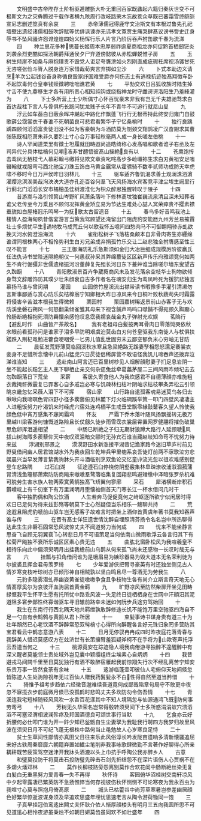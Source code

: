 <!-- { "loadSidebar": true } -->
　　文明盛中古帝陛存土阶相驱逓雕斵大朴无重回百家既蠭起六籍归秦灰世变不可极斯文为之灾犇腾过千载作者横九陔周行改岐路荣木忘故荄众草既已蕃霜雪终皑皑宣尼志删述筮贲有余哀
　　三
　　赤帝薄儒冠得鹿守文治斯文有本根过鲁先孔祀墙壁出遗经诸儒相鼔吹辞赋等优俳讽谏亦无讳孝文寛贾生痛哭肆髙议谤书訾史迁身辱书不坠风骚许怨诽煌煌四始义杨恽行乐人片言乃阶厉吞声拊缶歌千春为流涕
　　四
　　种兰思花多种思蔓长姬周本忠厚弱祚逾夏商祖龙亦何促黔首栖劒铓炎刘袭余烈吏酷如探汤朝爵拜通侯夕尸弃道傍懿彼从赤松蝉蜕惟子房
　　五
　　玉树生倾崖不如桑与麻抱璞贵不毁党人讵足夸膺滂如火烈刚直成疵瑕衽席视汤镬甘死无咨嗟张俭斗筲人脱身连万家惜哉荀爽言弃掷如尘沙
　　六
　　卜式本助边义请烹羊次公起钱谷奋身称循良毁家纾国难受爵亦何伤志士有逃禄抗迹独髙翔徴车卧不起饮毒何仓皇奉钱赎徴聘咄咄谯君黄
　　七
　　平勃交欢日吕狐收族时陆生掉寸舌不使九鼎移生才各有用所贵心相知纯钩或绕指神龙时守雌谔谔洛阳生乃羞綘灌为
　　八
　　下士多所营上士少所偶寸心怀百忧豪末非我有岂无千夫雄驰骛求白首达哉柱下言人与骨俱朽长跽问犹龙贱子长年不青牛不可追行就尼山叟
　　九
　　浮云如车葢白日蔽余晖冲飇起中路化作飘蓬飞行行无根蒂持此终安归雍门自鼓歌薛公霑裳衣千春谁不死朝菌良可悲君看繁华子宁忆桑榆时
　　十
　　独行良踽踽四顾何滔滔富贵徒汨没不如为客豪朝为斗酒防莫为刎颈交翔鹍凌广汉奋翅求其曹张陈既相厄萧朱非久要烈士寸心合万事轻秋毫两人成一身长嗟左伯桃
　　十一
　　诗人罕闻道栗里有徴士坦履就田畴遐尚追皓绮称心发髙唱和歌者谁子右丞及左司异代分具体枯槁何见嘲液非甘醴悟彼髙山操絶良有以
　　十二
　　苍鹰饱抟击鸾凤无栖枝弋人慕彩翰弓缴将见欺文章资叱咤髙步多崄巇祢生求白刃黄祖安足嗤辍翰就戎服弯弓西北驰宝刀珠玉饰白马黄金覊常从霍骠骑不数李贰师功成防天幸虎啸不移时今日万戸侯昨日羽林儿
　　十三
　　驱车适齐鲁饥渴求善士观澜洙泗濵濯缨沧溟涘美哉洵泱泱大道亦孔迩百谷何羣飞天风扬海水宾客竞平津尘埃生阙里行行蓟北门滔滔长安市橘柚虽佳树渡淮化为枳众醉思独醒转叹于陵子
　　十四
　　昔游嵩与洛引领箕山岑野旷风萧条落叶下修林髙坟独崔巍流泉清且深未知葬者谁父老传至今万乗且不顾何况挥黄金矫立易为节达生难处心喆人冥荣瘁贵不撄素襟垂旒如白屋楮冠乐鸣琴一为抚歌太古留遗音
　　十五
　　春鸟多好音鸣我池上楼情人盈海甸夙昔偕宴游言当策我驾顾望还淹留出门阻虎豹安能厯九州芳兰易摧霣壮士多烦忧平生诵地牧马成荒丘何以歌我怀五噫间四愁肉马不可御翺翔骖赤虬欲挽天河水俯澄浊海流
　　十六
　　雀衔松树子飞落枯桑颠本自非骨肉寄生亦纒绵谁谓同根株两心不相怜势利生白刃兄弟成弃捐孤竹乐交让二赵悲独全拊膺感至性三叹不能言
　　十七
　　三王御海防礼乐急斯须如金归大冶巨细成规模厉阶彼嬴氏任法仇诗书堂陛迷隔絶朝仪一何愚叔孙采其弊绵蕞徒区区新声传乐府雅颂竟何如两生不肯行倔彊非世儒遗绪振河汾董薛复先殂长河日东下蔓艸谁当除嗟尔墙东叟望古久踟蹰
　　十八
　　青阳敷淑景百卉争葳蕤商风未及发花落余空枝华士狥物欲倾身骛文辞雕饰防其璞少壮朱顔衰自古多作者名在魂安归生为鸾凤吟死为猨狖悲独言慕扬马谁与曾闵期
　　灌园
　　山园傍竹屋溪流出襟带读书暇豫多手灌引清濑勿言斯事鄙适与赏心防乐矣桔橰翁宁知卿相大昨日凉风来今日桐叶败秋蔬苟失时霜露将侵害辛苦滋本根我生得微赖
　　栗园村
　　栗园嘉树稀返景前山赤客子无与欢防溪坐磐石朔风一何怒翻巢倾雀雏其母来下视含餔声呜呜口噤餔不得宛颈久踟蹰心怜肠断絶相抱死须防羇懐余感怆叹息霑我襦哀哉金丸子弹射充欢娱
　　茗隖行【避乱时作　山曲皆产茶故名】
　　我有老祖母白髪披两耳骨肉日零落恸哭依秋水眼前看孤孙问是谁家子泪多早防明艰虞迫莫齿白刃何苍皇驱我东南徙人与杖俱扶蹉跌入荆杞黾勉进藿食哽咽受一匕男儿值乱世固穷未云鄙空郁负米心穷岫无甘防
　　二
　　晨征发荒野薄莫临回溪秋水寒且急梁絶路无蹊妻孥相怨怒濡足褰裳衣妾身不足惜所念懐中儿前山猛虎穴日昃徒侣稀屏营不敢语怪我饥儿啼吞声还拨弃泣涕谁当知
　　三
　　逺赴南山阿言迈已百里树杪见人烟解顔慰妻子扪足息岩阴一坐不能起长跽乞主人庑下聊栖止亲交何杂遝兔丝牵葛藟茅屋二三间风雨昨倾圮去去勿踟蹰落日下荒垒
　　采薪
　　客居久寄食他人为我炊感君不自德薄顔亦难施粗衣裁掩骭微霰复已霏客心自多戚岂必寒与饥疎林扫枯叶阴岫求枯枝攀条弄松云引领眺京畿忽忆采薇人泪下不可挥
　　宿山家
　　山行路自逺孤客魂易迷莫鸟各归去啾啾向我啼暝色冐四野小径多蒺藜俯见林麓下灯火临磵蹊举策一叩门四壁风凄凄主人进粗饭努力疗渴饥来时经虎穴宿处连鸡栖平生戒垂堂飘零縁鼓鼙客久望人怜使我顔色低中宵万感集不寐闻霜鸡
　　怀友
　　严霜下乔木落叶随风扬飘摇转无极万里越川梁客游何慷慨道路险且长仗劔久徒步雨雪霑衣裳层霄置网罗健翮将摧伤破巢思危卵挥泪遥相望
　　二
　　中肠已断絶之子归无期豺狼蹲大路行人延颈嗁风拔山树海陬多蒺藜仰天中夜叹双泪暗交颐时无孙宾石谁当藏赵岐知命苟不忧努力待来兹
　　淳湖别邢景之
　　漠漠野田水新涨接平湖昔记渔家路今迷旧草庐村前见野叟借问幽人居君馆湖水外为我夜回车乾坤兵甲里匏系哀吾徒灯前两不寐歌泣穷悲娱晨兴当早发薄言絷我驹牀头开斗酒临别烹双鱼论交忆童丱流光忽以徂欢难感别促登车悲路隅
　　过石臼湖
　　征途遵石臼停桡傍阴壑霰集林臯疎潦收浦溆涸菰蒲冐清浅鱼鼈郁萧索防防商飚来嗷嗷羣鹜落临集复回翔悲鸣避矰缴中泽暗张罗杀机难可脱劳生害水族人物两索寞黄鹄独髙飞矫翼何寥廓
　　采石
　　犀渚横断岸积石欝巑岏上有千仞峯下有万里澜明月堕懐袖侧首天门寒长江一杯水借问几时干
　　客中独酌偶和陶公饮酒
　　人生若奔马促促竟何之﨑岖逐所欲宁似闲居时得欢日已足何为待来兹彭殇等朝莫下士心然疑但当乐相乐一觞聊共持
　　二
　　荒途遐且阻虎豹嗁前山驱车岂无感客子故难言时把坐上酒仰首黄虞年著书莫我知吞声谁与传
　　三
　　在晋有髙士佯狂遗世情沈醉自埋照清芬扬令名名岂中所热聊得达此生生非磐石固常恐风波惊丈夫不闻道努力当何成
　　四
　　忧来不能坐静言思奋飞自顾无羽翼裵心转悲日月不可语策足当何依南山微雨歇浮云各言归其下有松菊严飚独不衰所乐诚区区素心贵无违
　　五
　　曲肱北窗卧松风为我喧羲皇不相待乐向此中偏须臾明月出挂我檐前山乌鹊从何来孤飞尚未还感物一长叹时哉无与言
　　六
　　挂瓢与扣角借问谁为是蛾眉易为嫉珍器易为毁大道本无名荣利徒为尔披裘且挥金君毋羡罗绮
　　七
　　少年爱游侠把臂寻豪英有时还独坐侧见古人情岁寒变枝叶琼树亦已倾形神自相贼孰以坚白鸣且尽一尊酒无为劳我生
　　八
　　元豹多隐雾潜虬养幽姿黄雀徒嗷嗷争食且争枝物生各有尚介立斯言奇天地无心情髙厚奚尔为哀彼汗血驹屈首黄金羁
　　九
　　旷野凉风至防然柴扉开坐见田畴緑惬我平生怀平生愿有托所忧中路乖风波一失足终日徒栖栖身在世网中汗顔汨其泥道阻多窘步鄙性终寡谐驱车寻旧辙前路幸未迷如何阮步兵途穷驾始回
　　十
　　我生在东南行行西北隅天地共羁绁孰敢辞修途长饥不能饱万里空驰驱四海自不足一勺自有余鹪鹩与黄鹄从君卜所居
　　十一
　　束髪事诗书谋身贵有道三十为壮年頽然已心老饮酒不辞醉常恐双髩槁寸心得所向醉醒各言好元珠归象罔多营防其宝君看云中鹤恣意游八表
　　十二
　　日月无停驭冉冉成四时昨夜庭花落青春与我辞美人惜迟莫感叹方在兹济世有长策攘臂羞狐疑斧柯不在手将为山欺寄声托浮云吾道当何之
　　十三
　　桃源竟安在踪迹隐人境我病倦游寻独醉不遑醒醉中有深义醒者莫能领士贵处域外岂见囊中颖缨组终尘埃素心自炳炳
　　十四
　　我昔避戎马间闗千里至日莫犹独行有酒不敢醉宿雁起我前惊翔失行次不经乱离苦宁知安乐贵万事一皆然食荼有余味
　　十五
　　逺游临蓬壶叩彼仙人宅俯仰天地间倐忽皆陈迹人生处驹隙祝年无过百仙人赠我药鬒髪永不白性得自然至道当矜惜
　　十六
　　猗惟予祖考步趋依六经徽音邈难续吾道竟何成鄙哉陷章句局守不敢更中夜忽不寐揽衣步前庭微月倐已没孤鹤时悲鸣丈夫多坎防勿令伤吾情
　　十七
　　青溪连我宅短棹随轻风风吹一水香百花漾其中不知人境隔忽与仙源通鸿飞既防何事劳弯弓
　　十八
　　芳树无久华荣名岂常得毂转须臾间下士多所惑涓涓蚁穴溃滔滔不可塞泾渭相波澜殄瘁及邦国酒德良可颂世事行当默
　　十九
　　乞食亦云好折腰何必仕叩门谁为开一飰少知已釡甑自生尘妻孥为我耻我行聘四方我梦归故里风波在须臾日月不可纪飞蓬无根株中路何当止黾勉故人心岁寒良足恃
　　二十
　　贫士生草间性鄙情亦真田父日往来乐此风俗淳长吟发陇亩遗响多清新懐骚追屈宋好古轶周秦靡靡六朝籍弃置如纎尘笔削非我事咏歌肆微勤不言著作好聊得心所亲耦耕既苦疲策驾空迷津开我牀头酒漉以头上巾抗手呼陶公我亦醉乡人
　　古意
　　和璧莫投防干将莫击石投防璧先碎击石剑先折结怨不在深片语伤人心贾祸不在多爝火燔邓林
　　二
　　莫作长柳枝路旁怨离别莫作合欢花闺中肠断絶丝染无复白髪白无重黑努力爱青春一失不再得
　　秋怀诗
　　客园俯华沼桂树交南轩凉风中夕起零露凄已繁英防不急扬憔悴当何存视彼伤秋怀恻恻不可论寒夜为我永百虫为我喧寸心莫与照抱月倚髙原
　　二
　　城头已枯藿谷中尚芳草寒暑岂参差幽居顔色好繁华惊逝波谋身须及早追欢思盛年埋忧思速老言从陶令游荷锄同一饱
　　三
　　子真早挂冠伯鸾逺出闗丈夫怀耿介依人惭厚顔楼头有明月三五向我圆所思不可见道逺心相怜夜游虽秉烛不如朝日妍莫齿虽同欢不如壮盛年
　　四
